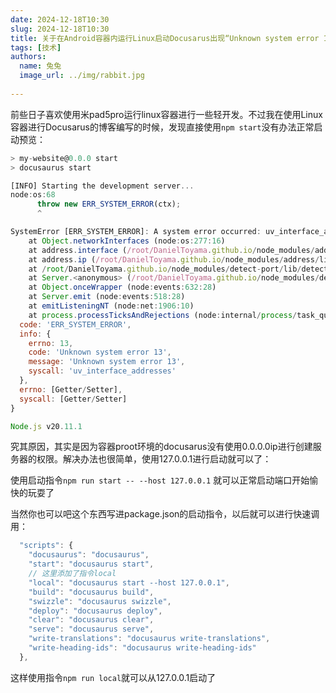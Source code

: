 ```yaml
---
date: 2024-12-18T10:30
slug: 2024-12-18T10:30
title: 关于在Android容器内运行Linux启动Docusarus出现“Unknown system error 13”问题的解决方法
tags: [技术]
authors:
  name: 兔兔
  image_url: ../img/rabbit.jpg
 
---
```


前些日子喜欢使用米pad5pro运行linux容器进行一些轻开发。不过我在使用Linux容器进行Docusarus的博客编写的时候，发现直接使用``npm start``没有办法正常启动预览：

```jsx
> my-website@0.0.0 start
> docusaurus start

[INFO] Starting the development server...
node:os:68
      throw new ERR_SYSTEM_ERROR(ctx);
      ^

SystemError [ERR_SYSTEM_ERROR]: A system error occurred: uv_interface_addresses returned Unknown system error 13 (Unknown system error 13)
    at Object.networkInterfaces (node:os:277:16)
    at address.interface (/root/DanielToyama.github.io/node_modules/address/lib/address.js:71:23)
    at address.ip (/root/DanielToyama.github.io/node_modules/address/lib/address.js:111:22)
    at /root/DanielToyama.github.io/node_modules/detect-port/lib/detect-port.js:88:32
    at Server.<anonymous> (/root/DanielToyama.github.io/node_modules/detect-port/lib/detect-port.js:118:12)
    at Object.onceWrapper (node:events:632:28)
    at Server.emit (node:events:518:28)
    at emitListeningNT (node:net:1906:10)
    at process.processTicksAndRejections (node:internal/process/task_queues:81:21) {
  code: 'ERR_SYSTEM_ERROR',
  info: {
    errno: 13,
    code: 'Unknown system error 13',
    message: 'Unknown system error 13',
    syscall: 'uv_interface_addresses'
  },
  errno: [Getter/Setter],
  syscall: [Getter/Setter]
}

Node.js v20.11.1

```

究其原因，其实是因为容器proot环境的docusarus没有使用0.0.0.0ip进行创建服务器的权限。解决办法也很简单，使用127.0.0.1进行启动就可以了：

使用启动指令``npm run start -- --host 127.0.0.1`` 就可以正常启动端口开始愉快的玩耍了

当然你也可以吧这个东西写进package.json的启动指令，以后就可以进行快速调用：
```js title="/package.json"
  "scripts": {
    "docusaurus": "docusaurus",
    "start": "docusaurus start",
    // 这里添加了指令local
    "local": "docusaurus start --host 127.0.0.1",
    "build": "docusaurus build",
    "swizzle": "docusaurus swizzle",
    "deploy": "docusaurus deploy",
    "clear": "docusaurus clear",
    "serve": "docusaurus serve",
    "write-translations": "docusaurus write-translations",
    "write-heading-ids": "docusaurus write-heading-ids"
  },
```

这样使用指令``npm run local``就可以从127.0.0.1启动了